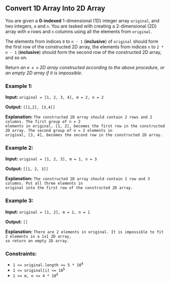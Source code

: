 <h2>Convert 1D Array Into 2D Array</h2>


<p>You are given a <b>0-indexed</b> 1-dimensional (1D) integer array <code>original</code>, and two integers, 
<code>m</code> and <code>n</code>. You are tasked with creating a 2-dimensional (2D) array with <code>m</code> rows and 
<code>n</code> columns using all the elements from <code>original</code>.</p>

<p>The elements from indices <code>0</code> to <code>n - 1</code> (<b>inclusive</b>) of <code>original</code> should 
form the first row of the constructed 2D array, the elements from indices <code>n</code> to <code>2 * n - 1</code> 
(<b>inclusive</b>) should form the second row of the constructed 2D array, and so on.</p>

<p>Return <i>an <code>m x n</code> 2D array constructed according to the above procedure, or an empty 2D array if it is 
impossible</i>.</p>


<h3>Example 1:</h3>
<p><b>Input:</b> <code>original = [1, 2, 3, 4], m = 2, n = 2</code></p>
<p><b>Output:</b> <code>[[1,2], [3,4]]</code></p>
<p><b>Explanation:</b> <code>The constructed 2D array should contain 2 rows and 2 columns. The first group of n = 2 
elements in original, [1, 2], becomes the first row in the constructed 2D array. The second group of n = 2 elements in 
original, [3, 4], becomes the second row in the constructed 2D array.</code></p>

<h3>Example 2:</h3>
<p><b>Input:</b> <code>original = [1, 2, 3], m = 1, n = 3</code></p>
<p><b>Output:</b> <code>[[1, 2, 3]]</code></p>
<p><b>Explanation:</b> <code>The constructed 2D array should contain 1 row and 3 columns. Put all three elements in 
original into the first row of the constructed 2D array.</code></p>

<h3>Example 3:</h3>
<p><b>Input:</b> <code>original = [1, 2], m = 1, n = 1</code></p>
<p><b>Output:</b> <code>[]</code></p>
<p><b>Explanation:</b> <code>There are 2 elements in original. It is impossible to fit 2 elements in a 1x1 2D array, 
so return an empty 2D array.</code></p>


<h3>Constraints:</h3>
<ul>
    <li><code>1 <= original.length <= 5 * 10<sup>4</sup></code></li>
    <li><code>1 <= original[i] <= 10<sup>5</sup></code></li>
    <li><code>1 <= m, n <= 4 * 10<sup>4</sup></code></li>
</ul>